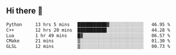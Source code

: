## Hi there 👋

<!--START_SECTION:waka-->

```txt
Python     13 hrs 5 mins   ███████████▓░░░░░░░░░░░░░   46.95 %
C++        12 hrs 20 mins  ███████████░░░░░░░░░░░░░░   44.28 %
Lua        1 hr 49 mins    █▓░░░░░░░░░░░░░░░░░░░░░░░   06.57 %
CMake      21 mins         ▒░░░░░░░░░░░░░░░░░░░░░░░░   01.30 %
GLSL       12 mins         ▒░░░░░░░░░░░░░░░░░░░░░░░░   00.73 %
```

<!--END_SECTION:waka-->
